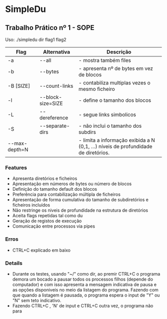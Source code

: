 # SimpleDu
## Trabalho Prático nº 1 - SOPE

Uso: ./simpledu dir flag1 flag2

[comment]: <> (www.tablesgeneratormarkdown_tables#)

| Flag          | Alternativa       | Descrição                                                                        |
|---------------|-------------------|----------------------------------------------------------------------------------|
| -a            | --all             | - mostra também files                                                            |
| -b            | --bytes           | - apresenta nº de bytes em vez de blocos                                         |
| -B [SIZE]     | --count-links     | - contabiliza multiplas vezes o mesmo ficheiro                                   |
| -l            | --block-size=SIZE | - define o tamanho dos blocos                                                    |
| -L            | --dereference     | - segue links simbolicos                                                         |
| -S            | --separate-dirs   | - não inclui o tamanho dos subdirs                                               |
| --max-depth=N |                   | - limita a informação exibida a N (0,1, …) níveis de profundidade de diretórios. |                - limita a informação exibida a N (0,1, …) níveis de profundidade de diretórios.

### Features
 - Apresenta diretórios e ficheiros
 - Apresentação em números de bytes ou número de blocos
 - Definição do tamanho default dos blocos
 - Preferência para contabilização múltipla de ficheiros
 - Apresentação de forma cumulativa do tamanho de subdiretórios e ficheiros incluídos
 - Não restringe os niveis de profundidade na estrutura de diretórios
 - Aceita flags repetidas tal como du
 - Geração de registos de execução
 - Comunicação entre processos via pipes

### Erros
 - CTRL+C explicado em baixo

### Details
 - Durante os testes, usando "~/" como dir, ao premir CTRL+C o programa demora um bocado a pausar todos os processos filhos (depende do computador) e com isso apresenta a mensagem indicativa de pausa e as opções disponiveis no meio da listagem do programa. Fazendo com que quando a listagem é pausada, o programa espera o input de "Y" ou "N" sem teto indicativo.
 - Fazendo CTRL+C , 'N' de input e CTRL+C outra vez, o programa não para 

